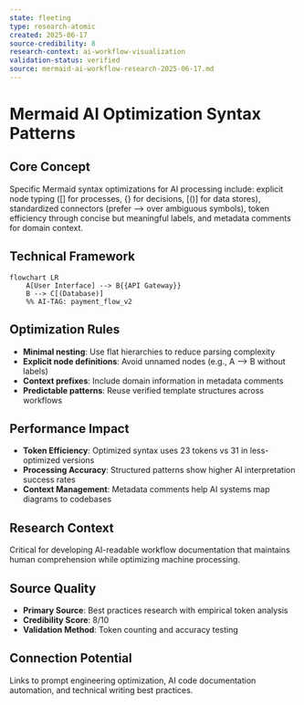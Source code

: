 ```yaml
---
state: fleeting
type: research-atomic
created: 2025-06-17
source-credibility: 8
research-context: ai-workflow-visualization
validation-status: verified
source: mermaid-ai-workflow-research-2025-06-17.md
---
```


# Mermaid AI Optimization Syntax Patterns

## Core Concept
Specific Mermaid syntax optimizations for AI processing include: explicit node typing ([] for processes, {} for decisions, [()] for data stores), standardized connectors (prefer --> over ambiguous symbols), token efficiency through concise but meaningful labels, and metadata comments for domain context.

## Technical Framework
```mermaid
flowchart LR
    A[User Interface] --> B{{API Gateway}}
    B --> C[(Database)]
    %% AI-TAG: payment_flow_v2
```

## Optimization Rules
- **Minimal nesting**: Use flat hierarchies to reduce parsing complexity
- **Explicit node definitions**: Avoid unnamed nodes (e.g., A --> B without labels)
- **Context prefixes**: Include domain information in metadata comments
- **Predictable patterns**: Reuse verified template structures across workflows

## Performance Impact
- **Token Efficiency**: Optimized syntax uses 23 tokens vs 31 in less-optimized versions
- **Processing Accuracy**: Structured patterns show higher AI interpretation success rates
- **Context Management**: Metadata comments help AI systems map diagrams to codebases

## Research Context
Critical for developing AI-readable workflow documentation that maintains human comprehension while optimizing machine processing.

## Source Quality
- **Primary Source**: Best practices research with empirical token analysis
- **Credibility Score**: 8/10
- **Validation Method**: Token counting and accuracy testing

## Connection Potential
Links to prompt engineering optimization, AI code documentation automation, and technical writing best practices.